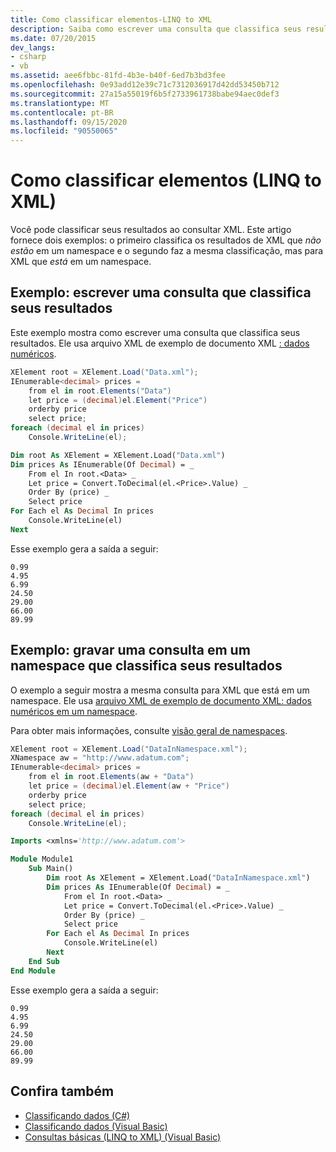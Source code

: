 ```yaml
---
title: Como classificar elementos-LINQ to XML
description: Saiba como escrever uma consulta que classifica seus resultados.
ms.date: 07/20/2015
dev_langs:
- csharp
- vb
ms.assetid: aee6fbbc-81fd-4b3e-b40f-6ed7b3bd3fee
ms.openlocfilehash: 0e93add12e39c71c7312036917d42dd53450b712
ms.sourcegitcommit: 27a15a55019f6b5f2733961738babe94aec0def3
ms.translationtype: MT
ms.contentlocale: pt-BR
ms.lasthandoff: 09/15/2020
ms.locfileid: "90550065"
---
```

# <a name="how-to-sort-elements-linq-to-xml"></a>Como classificar elementos (LINQ to XML)

Você pode classificar seus resultados ao consultar XML. Este artigo fornece dois exemplos: o primeiro classifica os resultados de XML que *não estão* em um namespace e o segundo faz a mesma classificação, mas para XML que *está* em um namespace.

## <a name="example-write-a-query-that-sorts-its-results"></a>Exemplo: escrever uma consulta que classifica seus resultados

Este exemplo mostra como escrever uma consulta que classifica seus resultados. Ele usa arquivo XML de exemplo de documento XML [: dados numéricos](sample-xml-file-numerical-data.md).

```csharp
XElement root = XElement.Load("Data.xml");
IEnumerable<decimal> prices =
    from el in root.Elements("Data")
    let price = (decimal)el.Element("Price")
    orderby price
    select price;
foreach (decimal el in prices)
    Console.WriteLine(el);
```

```vb
Dim root As XElement = XElement.Load("Data.xml")
Dim prices As IEnumerable(Of Decimal) = _
    From el In root.<Data> _
    Let price = Convert.ToDecimal(el.<Price>.Value) _
    Order By (price) _
    Select price
For Each el As Decimal In prices
    Console.WriteLine(el)
Next
```

Esse exemplo gera a saída a seguir:

```output
0.99
4.95
6.99
24.50
29.00
66.00
89.99
```

## <a name="example-write-a-query-in-a-namespace-that-sorts-its-results"></a>Exemplo: gravar uma consulta em um namespace que classifica seus resultados

O exemplo a seguir mostra a mesma consulta para XML que está em um namespace. Ele usa [arquivo XML de exemplo de documento XML: dados numéricos em um namespace](sample-xml-file-numerical-data-namespace.md).

Para obter mais informações, consulte [visão geral de namespaces](namespaces-overview.md).

```csharp
XElement root = XElement.Load("DataInNamespace.xml");
XNamespace aw = "http://www.adatum.com";
IEnumerable<decimal> prices =
    from el in root.Elements(aw + "Data")
    let price = (decimal)el.Element(aw + "Price")
    orderby price
    select price;
foreach (decimal el in prices)
    Console.WriteLine(el);
```

```vb
Imports <xmlns='http://www.adatum.com'>

Module Module1
    Sub Main()
        Dim root As XElement = XElement.Load("DataInNamespace.xml")
        Dim prices As IEnumerable(Of Decimal) = _
            From el In root.<Data> _
            Let price = Convert.ToDecimal(el.<Price>.Value) _
            Order By (price) _
            Select price
        For Each el As Decimal In prices
            Console.WriteLine(el)
        Next
    End Sub
End Module
```

Esse exemplo gera a saída a seguir:

```output
0.99
4.95
6.99
24.50
29.00
66.00
89.99
```

## <a name="see-also"></a>Confira também

- [Classificando dados (C#)](../../csharp/programming-guide/concepts/linq/sorting-data.md)
- [Classificando dados (Visual Basic)](../../visual-basic/programming-guide/concepts/linq/sorting-data.md)
- [Consultas básicas (LINQ to XML) (Visual Basic)](./find-element-specific-attribute.md)
